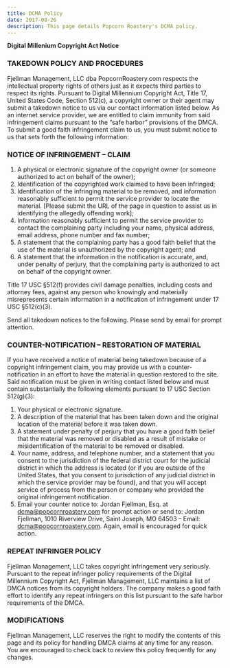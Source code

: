 ```yaml
---
title: DCMA Policy
date: 2017-08-26
description: This page details Popcorn Roastery's DCMA policy.
---
```


__Digital Millenium Copyright Act Notice__

### TAKEDOWN POLICY AND PROCEDURES

Fjellman Management, LLC dba PopcornRoastery.com respects the intellectual property rights of others just as it expects third parties to respect its rights. Pursuant to Digital Millennium Copyright Act, Title 17, United States Code, Section 512(c), a copyright owner or their agent may submit a takedown notice to us via our contact information listed below. As an internet service provider, we are entitled to claim immunity from said infringement claims pursuant to the “safe harbor” provisions of the DMCA. To submit a good faith infringement claim to us, you must submit notice to us that sets forth the following information:

### NOTICE OF INFRINGEMENT – CLAIM

1. A physical or electronic signature of the copyright owner (or someone authorized to act on behalf of the owner);
2. Identification of the copyrighted work claimed to have been infringed;
3. Identification of the infringing material to be removed, and information reasonably sufficient to permit the service provider to locate the material. [Please submit the URL of the page in question to assist us in identifying the allegedly offending work];
4. Information reasonably sufficient to permit the service provider to contact the complaining party including your name, physical address, email address, phone number and fax number;
5. A statement that the complaining party has a good faith belief that the use of the material is unauthorized by the copyright agent; and
6. A statement that the information in the notification is accurate, and, under penalty of perjury, that the complaining party is authorized to act on behalf of the copyright owner.

Title 17 USC §512(f) provides civil damage penalties, including costs and attorney fees, against any person who knowingly and materially misrepresents certain information in a notification of infringement under 17 USC §512(c)(3).

Send all takedown notices to the following. Please send by email for prompt attention.

### COUNTER-NOTIFICATION – RESTORATION OF MATERIAL

If you have received a notice of material being takedown because of a copyright infringement claim, you may provide us with a counter-notification in an effort to have the material in question restored to the site. Said notification must be given in writing contact listed below and must contain substantially the following elements pursuant to 17 USC Section 512(g)(3):
1. Your physical or electronic signature.
2. A description of the material that has been taken down and the original location of the material before it was taken down.
3. A statement under penalty of perjury that you have a good faith belief that the material was removed or disabled as a result of mistake or misidentification of the material to be removed or disabled.
4. Your name, address, and telephone number, and a statement that you consent to the jurisdiction of the federal district court for the judicial district in which the address is located (or if you are outside of the United States, that you consent to jurisdiction of any judicial district in which the service provider may be found), and that you will accept service of process from the person or company who provided the original infringement notification.
5. Email your counter notice to: Jordan Fjellman, Esq. at dcma@popcornroastery.com for prompt action or send to: Jordan Fjellman, 1010 Riverview Drive, Saint Joseph, MO 64503 – Email: dcma@popcornroastery.com. Again, email is encouraged for quick action.

### REPEAT INFRINGER POLICY

Fjellman Management, LLC takes copyright infringement very seriously. Pursuant to the repeat infringer policy requirements of the Digital Millennium Copyright Act, Fjellman Management, LLC maintains a list of DMCA notices from its copyright holders. The company makes a good faith effort to identify any repeat infringers on this list pursuant to the safe harbor requirements of the DMCA.

### MODIFICATIONS

Fjellman Management, LLC reserves the right to modify the contents of this page and its policy for handling DMCA claims at any time for any reason. You are encouraged to check back to review this policy frequently for any changes.

